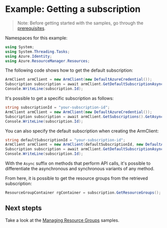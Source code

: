 # Example: Getting a subscription

>Note: Before getting started with the samples, go through the [prerequisites](https://github.com/Azure/azure-sdk-for-net/tree/main/sdk/resourcemanager/Azure.ResourceManager#prerequisites).

Namespaces for this example:
```C# Snippet:Hello_World_Async_Namespaces
using System;
using System.Threading.Tasks;
using Azure.Identity;
using Azure.ResourceManager.Resources;
```

The following code shows how to get the default subscription:

```C# Snippet:Hello_World_Async_DefaultSubscription
ArmClient armClient = new ArmClient(new DefaultAzureCredential());
Subscription subscription = await armClient.GetDefaultSubscriptionAsync();
Console.WriteLine(subscription.Id);
```

It's possible to get a specific subscription as follows:

```C# Snippet:Hello_World_Async_SpecificSubscription
string subscriptionId = "your-subscription-id";
ArmClient armClient = new ArmClient(new DefaultAzureCredential());
Subscription subscription = await armClient.GetSubscriptions().GetAsync(subscriptionId);
Console.WriteLine(subscription.Id);
```

You can also specify the default subscription when creating the ArmClient:

```C# Snippet:Hello_World_Async_SpecifyDefaultSubscription
string defaultSubscriptionId = "your-subscription-id";
ArmClient armClient = new ArmClient(defaultSubscriptionId, new DefaultAzureCredential());
Subscription subscription = await armClient.GetDefaultSubscriptionAsync();
Console.WriteLine(subscription.Id);
```

With the `Async` suffix on methods that perform API calls, it's possible to differentiate the asynchronous and synchronous variants of any method.

From here, it is possible to get the resource groups from the retrieved subscription:

```C# Snippet:Hello_World_Async_ResourceGroupContainer
ResourceGroupContainer rgContainer = subscription.GetResourceGroups();
```

## Next stepts
Take a look at the [Managing Resource Groups](https://github.com/Azure/azure-sdk-for-net/blob/main/sdk/resourcemanager/Azure.ResourceManager/samples/Sample2_ManagingResourceGroups.md) samples.
